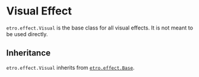 # Visual Effect

`etro.effect.Visual` is the base class for all visual effects. It is not meant to be used directly.

## Inheritance

`etro.effect.Visual` inherits from [`etro.effect.Base`](base).
